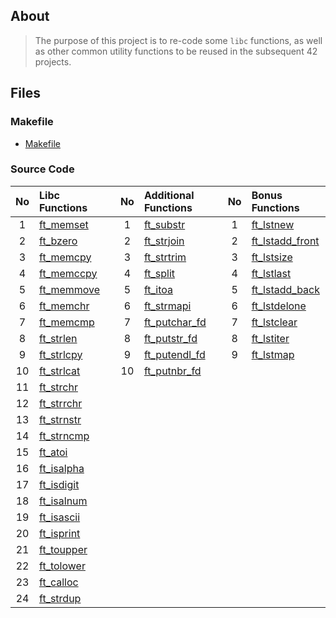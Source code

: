 ## About

>The purpose of this project is to re-code some `libc` functions, as well as other common utility functions to be reused in the subsequent 42 projects.

## Files

### Makefile
- [Makefile](https://github.com/WahajK/42_libft/blob/master/Makefile)

### Source Code
| No  | Libc Functions                                                                 |   | No  | Additional Functions                                                                 |   | No  | Bonus Functions                                                                          |
| :-: | :----------------------------------------------------------------------------- | - | :-: | :----------------------------------------------------------------------------------- | - | :-: | :--------------------------------------------------------------------------------------- |
| 1   | [ft_memset](https://github.com/WahajK/42_libft/blob/master/ft_memset.c)   |   | 1   | [ft_substr](https://github.com/WahajK/42_libft/blob/master/ft_substr.c)         |   | 1   | [ft_lstnew](https://github.com/WahajK/42_libft/blob/master/ft_lstnew.c)             |
| 2   | [ft_bzero](https://github.com/WahajK/42_libft/blob/master/ft_bzero.c)     |   | 2   | [ft_strjoin](https://github.com/WahajK/42_libft/blob/master/ft_strjoin.c)       |   | 2   | [ft_lstadd_front](https://github.com/WahajK/42_libft/blob/master/ft_lstadd_front.c) |
| 3   | [ft_memcpy](https://github.com/WahajK/42_libft/blob/master/ft_memcpy.c)   |   | 3   | [ft_strtrim](https://github.com/WahajK/42_libft/blob/master/ft_strtrim.c)       |   | 3   | [ft_lstsize](https://github.com/WahajK/42_libft/blob/master/ft_lstsize.c)           |
| 4   | [ft_memccpy](https://github.com/WahajK/42_libft/blob/master/ft_memccpy.c) |   | 4   | [ft_split](https://github.com/WahajK/42_libft/blob/master/ft_split.c)           |   | 4   | [ft_lstlast](https://github.com/WahajK/42_libft/blob/master/ft_lstlast.c)           |
| 5   | [ft_memmove](https://github.com/WahajK/42_libft/blob/master/ft_memmove.c) |   | 5   | [ft_itoa](https://github.com/WahajK/42_libft/blob/master/ft_itoa.c)             |   | 5   | [ft_lstadd_back](https://github.com/WahajK/42_libft/blob/master/ft_lstadd_back.c)   |
| 6   | [ft_memchr](https://github.com/WahajK/42_libft/blob/master/ft_memchr.c)   |   | 6   | [ft_strmapi](https://github.com/WahajK/42_libft/blob/master/ft_strmapi.c)       |   | 6   | [ft_lstdelone](https://github.com/WahajK/42_libft/blob/master/ft_lstdelone.c)       |
| 7   | [ft_memcmp](https://github.com/WahajK/42_libft/blob/master/ft_memcmp.c)   |   | 7   | [ft_putchar_fd](https://github.com/WahajK/42_libft/blob/master/ft_putchar_fd.c) |   | 7   | [ft_lstclear](https://github.com/WahajK/42_libft/blob/master/ft_lstclear.c)         |
| 8   | [ft_strlen](https://github.com/WahajK/42_libft/blob/master/ft_strlen.c)   |   | 8   | [ft_putstr_fd](https://github.com/WahajK/42_libft/blob/master/ft_putstr_fd.c)   |   | 8   | [ft_lstiter](https://github.com/WahajK/42_libft/blob/master/ft_lstiter.c)           |
| 9   | [ft_strlcpy](https://github.com/WahajK/42_libft/blob/master/ft_strlcpy.c) |   | 9   | [ft_putendl_fd](https://github.com/WahajK/42_libft/blob/master/ft_putendl_fd.c) |   | 9   | [ft_lstmap](https://github.com/WahajK/42_libft/blob/master/ft_lstmap.c)             |
| 10  | [ft_strlcat](https://github.com/WahajK/42_libft/blob/master/ft_strlcat.c) |   | 10  | [ft_putnbr_fd](https://github.com/WahajK/42_libft/blob/master/ft_putnbr_fd.c)   |   |     |                                                                                          |
| 11  | [ft_strchr](https://github.com/WahajK/42_libft/blob/master/ft_strchr.c)   |   |     |                                                                                      |   |     |                                                                                          |
| 12  | [ft_strrchr](https://github.com/WahajK/42_libft/blob/master/ft_strrchr.c) |   |     |                                                                                      |   |     |                                                                                          |
| 13  | [ft_strnstr](https://github.com/WahajK/42_libft/blob/master/ft_strnstr.c) |   |     |                                                                                      |   |     |                                                                                          |
| 14  | [ft_strncmp](https://github.com/WahajK/42_libft/blob/master/ft_strncmp.c) |   |     |                                                                                      |   |     |                                                                                          |
| 15  | [ft_atoi](https://github.com/WahajK/42_libft/blob/master/ft_atoi.c)       |   |     |                                                                                      |   |     |                                                                                          |
| 16  | [ft_isalpha](https://github.com/WahajK/42_libft/blob/master/ft_isalpha.c) |   |     |                                                                                      |   |     |                                                                                          |
| 17  | [ft_isdigit](https://github.com/WahajK/42_libft/blob/master/ft_isdigit.c) |   |     |                                                                                      |   |     |                                                                                          |
| 18  | [ft_isalnum](https://github.com/WahajK/42_libft/blob/master/ft_isalnum.c) |   |     |                                                                                      |   |     |                                                                                          |
| 19  | [ft_isascii](https://github.com/WahajK/42_libft/blob/master/ft_isascii.c) |   |     |                                                                                      |   |     |                                                                                          |
| 20  | [ft_isprint](https://github.com/WahajK/42_libft/blob/master/ft_isprint.c) |   |     |                                                                                      |   |     |                                                                                          |
| 21  | [ft_toupper](https://github.com/WahajK/42_libft/blob/master/ft_toupper.c) |   |     |                                                                                      |   |     |                                                                                          |
| 22  | [ft_tolower](https://github.com/WahajK/42_libft/blob/master/ft_tolower.c) |   |     |                                                                                      |   |     |                                                                                          |
| 23  | [ft_calloc](https://github.com/WahajK/42_libft/blob/master/ft_calloc.c)   |   |     |                                                                                      |   |     |                                                                                          |
| 24  | [ft_strdup](https://github.com/WahajK/42_libft/blob/master/ft_strdup.c)   |   |     |                                                                                      |   |     |                                                                                          |
